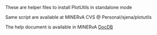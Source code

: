 These are helper files to install PlotUtils in standalone mode

Same script are available at MINERvA CVS @ Personal/sjena/plotutils


The help document is available in MINERvA [DocDB](https://minerva-docdb.fnal.gov/cgi-bin/private/RetrieveFile?docid=25462)
